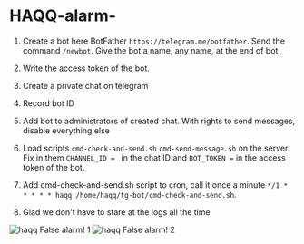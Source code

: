 # HAQQ-alarm-

1. Create a bot here BotFather `https://telegram.me/botfather`. Send the command `/newbot`. Give the bot a name, any name, at the end of bot. 

2. Write the access token of the bot. 

3. Create a private chat on telegram

4. Record bot ID

5. Add bot to administrators of created chat. With rights to send messages, disable everything else

6. Load scripts `cmd-check-and-send.sh` `cmd-send-message.sh` on the server. Fix in them `CHANNEL_ID = ` in the chat ID and ` BOT_TOKEN = ` in the access token of the bot.

7. Add cmd-check-and-send.sh script to cron, call it once a minute
`*/1 * * * * * haqq /home/haqq/tg-bot/cmd-check-and-send.sh`.

8. Glad we don't have to stare at the logs all the time

![haqq  False alarm! 1](https://user-images.githubusercontent.com/76874974/190489346-95289dea-9607-48f1-97ac-3fd523c53042.png)
![haqq  False alarm! 2](https://user-images.githubusercontent.com/76874974/190489347-d1c19afc-685b-4525-9cd6-2109b336ef78.png)

